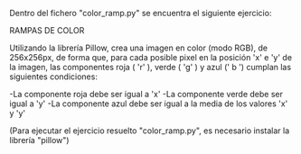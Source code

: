 Dentro del fichero "color_ramp.py" se encuentra el siguiente ejercicio:

RAMPAS DE COLOR

Utilizando la librería Pillow, crea una imagen en color (modo RGB), de 256x256px, de forma que, para cada posible pixel en la posición 'x' e 'y' de la imagen, las componentes roja ( 'r' ), verde ( 'g' ) y azul (' b ') cumplan las siguientes condiciones:

-La componente roja debe ser igual a 'x'
-La componente verde debe ser igual a 'y'
-La componente azul debe ser igual a la media de los valores 'x' y 'y'

(Para ejecutar el ejercicio resuelto "color_ramp.py", es necesario instalar la librería "pillow")

